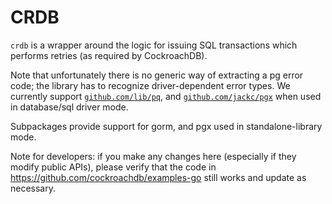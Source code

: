 # CRDB

`crdb` is a wrapper around the logic for issuing SQL transactions which performs
retries (as required by CockroachDB).

Note that unfortunately there is no generic way of extracting a pg error code;
the library has to recognize driver-dependent error types. We currently support
[`github.com/lib/pq`](https://github.com/lib/pq), and
[`github.com/jackc/pgx`](https://github.com/jackc/pgx) when used in database/sql
driver mode.

Subpackages provide support for gorm, and pgx used in standalone-library mode.

Note for developers: if you make any changes here (especially if they modify public
APIs), please verify that the code in https://github.com/cockroachdb/examples-go
still works and update as necessary.

